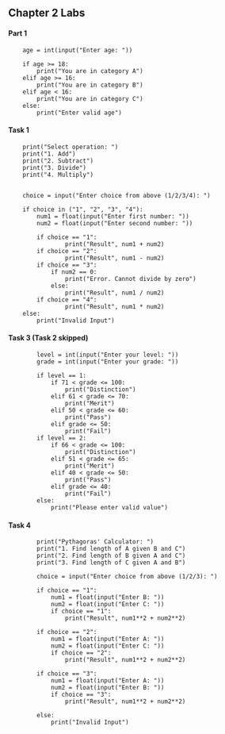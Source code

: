 ## Chapter 2 Labs
#### Part 1

        age = int(input("Enter age: "))
        
        if age >= 18:
            print("You are in category A")
        elif age >= 16:
            print("You are in category B")
        elif age < 16:
            print("You are in category C")
        else:
            print("Enter valid age")

#### Task 1

        print("Select operation: ")
        print("1. Add")
        print("2. Subtract")
        print("3. Divide")
        print("4. Multiply")
        
        
        choice = input("Enter choice from above (1/2/3/4): ")
        
        if choice in ("1", "2", "3", "4"):
            num1 = float(input("Enter first number: "))
            num2 = float(input("Enter second number: "))
        
            if choice == "1":
                    print("Result", num1 + num2)
            if choice == "2":
                    print("Result", num1 - num2)
            if choice == "3":
                if num2 == 0:
                    print("Error. Cannot divide by zero")
                else:
                    print("Result", num1 / num2)
            if choice == "4":
                    print("Result", num1 * num2)
        else:
            print("Invalid Input")

#### Task 3 (Task 2 skipped)

            level = int(input("Enter your level: "))
            grade = int(input("Enter your grade: "))
            
            if level == 1:
                if 71 < grade <= 100:
                    print("Distinction")
                elif 61 < grade <= 70:
                    print("Merit")
                elif 50 < grade <= 60:
                    print("Pass")
                elif grade <= 50:
                    print("Fail")
            if level == 2:
                if 66 < grade <= 100:
                    print("Distinction")
                elif 51 < grade <= 65:
                    print("Merit")
                elif 40 < grade <= 50:
                    print("Pass")
                elif grade <= 40:
                    print("Fail")
            else:
                print("Please enter valid value")

#### Task 4

            print("Pythagoras' Calculator: ")
            print("1. Find length of A given B and C")
            print("2. Find length of B given A and C")
            print("3. Find length of C given A and B")
            
            choice = input("Enter choice from above (1/2/3): ")
            
            if choice == "1":
                num1 = float(input("Enter B: "))
                num2 = float(input("Enter C: "))
                if choice == "1":
                    print("Result", num1**2 + num2**2)
            
            if choice == "2":
                num1 = float(input("Enter A: "))
                num2 = float(input("Enter C: "))
                if choice == "2":
                    print("Result", num1**2 + num2**2)
            
            if choice == "3":
                num1 = float(input("Enter A: "))
                num2 = float(input("Enter B: "))
                if choice == "3":
                    print("Result", num1**2 + num2**2)
            
            else:
                print("Invalid Input")
